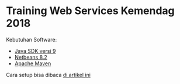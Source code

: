 # Training Web Services Kemendag 2018 #

Kebutuhan Software:

* [Java SDK versi 9](http://www.oracle.com/technetwork/java/javase/downloads/jdk9-downloads-3848520.html)
* [Netbeans 8.2](https://netbeans.org/downloads/)
* [Apache Maven](http://www-us.apache.org/dist/maven/maven-3/3.5.2/binaries/apache-maven-3.5.2-bin.zip)

Cara setup bisa dibaca [di artikel ini](https://software.endy.muhardin.com/java/persiapan-coding-java/)

